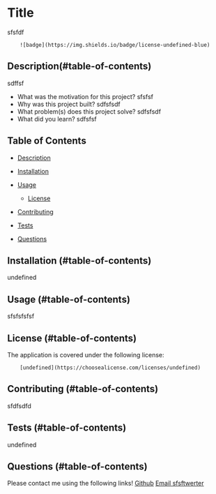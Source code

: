 
# Title
sfsfdf


        ![badge](https://img.shields.io/badge/license-undefined-blue)
        
    
## Description(#table-of-contents)

sdffsf

- What was the motivation for this project? sfsfsf
- Why was this project built? sdfsfsdf
- What problem(s) does this project solve? sdfsfsdf
- What did you learn? sdfsfsf

## Table of Contents 
     
- [Description](#description)
- [Installation](#installation)
- [Usage](#usage)

    * [License](#license)
      
- [Contributing](#contributing)
- [Tests](#tests)
- [Questions](#questions)

## Installation (#table-of-contents)

undefined

## Usage (#table-of-contents)

sfsfsfsfsf


## License (#table-of-contents)
The application is covered under the following license:

        [undefined](https://choosealicense.com/licenses/undefined)
        
        

## Contributing (#table-of-contents)

sfdfsdfd

## Tests (#table-of-contents)

undefined

## Questions (#table-of-contents)

Please contact me using the following links!
[Github](https://github.com/retert)
[Email sfsftwerter](mailto:sfsftwerter)
